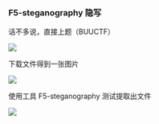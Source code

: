 ### F5-steganography 隐写

话不多说，直接上题（BUUCTF）

![](https://pic1.imgdb.cn/item/67727eaed0e0a243d4ecc3a6.jpg)

下载文件得到一张图片

![](https://pic1.imgdb.cn/item/67727ef8d0e0a243d4ecc3b0.jpg)

使用工具 F5-steganography 测试提取出文件

![](https://pic1.imgdb.cn/item/67728d61d0e0a243d4ecc6db.jpg)